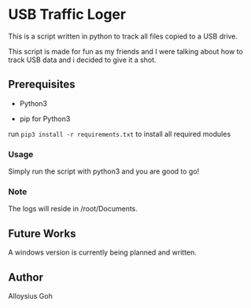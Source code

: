 # USB Traffic Loger

This is a script written in python to track all files copied to a USB drive.

This script is made for fun as my friends and I were talking about how to track USB data and i decided to give it a shot.

## Prerequisites

- Python3

- pip for Python3

run `pip3 install -r requirements.txt` to install all required modules

### Usage

Simply run the script with python3 and you are good to go!

### Note

The logs will reside in /root/Documents.

## Future Works

A windows version is currently being planned and written.

## Author

Alloysius Goh
